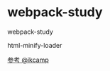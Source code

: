 # webpack-study
webpack-study

html-minify-loader

[参考 @ikcamp](https://github.com/ikcamp/How-to-write-a-loader-demo)
